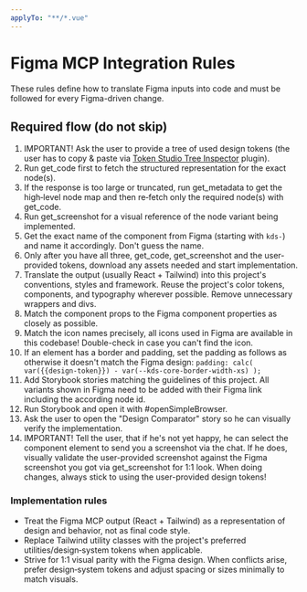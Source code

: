 ```yaml
---
applyTo: "**/*.vue"
---
```


# Figma MCP Integration Rules

These rules define how to translate Figma inputs into code and must be followed for every Figma-driven change.

## Required flow (do not skip)

1. IMPORTANT! Ask the user to provide a tree of used design tokens (the user has to copy & paste via [Token Studio Tree Inspector](https://www.figma.com/community/plugin/1507929423982882409/tokens-studio-tree-inspector) plugin).
2. Run get_code first to fetch the structured representation for the exact node(s).
3. If the response is too large or truncated, run get_metadata to get the high‑level node map and then re‑fetch only the required node(s) with get_code.
4. Run get_screenshot for a visual reference of the node variant being implemented.
5. Get the exact name of the component from Figma (starting with `kds-`) and name it accordingly. Don't guess the name.
6. Only after you have all three, get_code, get_screenshot and the user-provided tokens, download any assets needed and start implementation.
7. Translate the output (usually React + Tailwind) into this project's conventions, styles and framework. Reuse the project's color tokens, components, and typography wherever possible. Remove unnecessary wrappers and divs.
8. Match the component props to the Figma component properties as closely as possible.
9. Match the icon names precisely, all icons used in Figma are available in this codebase! Double-check in case you can't find the icon.
10. If an element has a border and padding, set the padding as follows as otherwise it doesn't match the Figma design: `padding: calc(
  var({{design-token}}) - var(--kds-core-border-width-xs)
);`
11. Add Storybook stories matching the guidelines of this project. All variants shown in Figma need to be added with their Figma link including the according node id.
12. Run Storybook and open it with #openSimpleBrowser.
13. Ask the user to open the "Design Comparator" story so he can visually verify the implementation.
14. IMPORTANT! Tell the user, that if he's not yet happy, he can select the component element to send you a screenshot via the chat. If he does, visually validate the user-provided screenshot against the Figma screenshot you got via get_screenshot for 1:1 look. When doing changes, always stick to using the user-provided design tokens!

### Implementation rules

- Treat the Figma MCP output (React + Tailwind) as a representation of design and behavior, not as final code style.
- Replace Tailwind utility classes with the project's preferred utilities/design‑system tokens when applicable.
- Strive for 1:1 visual parity with the Figma design. When conflicts arise, prefer design‑system tokens and adjust spacing or sizes minimally to match visuals.
